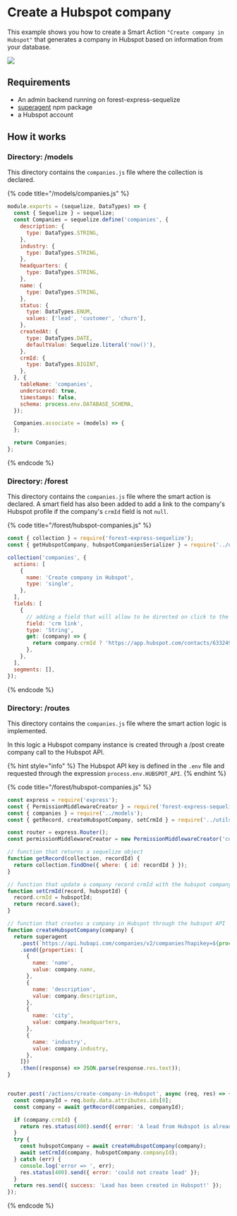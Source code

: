 # Create a Hubspot company



This example shows you how to create a Smart Action `"Create company in Hubspot"` that generates a company in Hubspot based on information from your database.

![](http://recordit.co/5j310Z59tb.gif)



## Requirements <a id="requirements"></a>

* An admin backend running on forest-express-sequelize
* [superagent](https://www.npmjs.com/package/superagent) npm package
* a Hubspot account

## How it works <a id="requirements"></a>

### Directory: /models

This directory contains the `companies.js` file where the collection is declared.

{% code title="/models/companies.js" %}
```javascript
module.exports = (sequelize, DataTypes) => {
  const { Sequelize } = sequelize;
  const Companies = sequelize.define('companies', {
    description: {
      type: DataTypes.STRING,
    },
    industry: {
      type: DataTypes.STRING,
    },
    headquarters: {
      type: DataTypes.STRING,
    },
    name: {
      type: DataTypes.STRING,
    },
    status: {
      type: DataTypes.ENUM,
      values: ['lead', 'customer', 'churn'],
    },
    createdAt: {
      type: DataTypes.DATE,
      defaultValue: Sequelize.literal('now()'),
    },
    crmId: {
      type: DataTypes.BIGINT,
    },
  }, {
    tableName: 'companies',
    underscored: true,
    timestamps: false,
    schema: process.env.DATABASE_SCHEMA,
  });

  Companies.associate = (models) => {
  };

  return Companies;
};

```
{% endcode %}

### Directory: /forest

This directory contains the `companies.js` file where the smart action is declared. A smart field has also been added to add a link to the company's Hubspot profile if the company's `crmId` field is not `null`.

{% code title="/forest/hubspot-companies.js" %}
```javascript
const { collection } = require('forest-express-sequelize');
const { getHubspotCompany, hubspotCompaniesSerializer } = require('../utils.js');

collection('companies', {
  actions: [
    {
      name: 'Create company in Hubspot',
      type: 'single',
    },
  ],
  fields: [
    {
      // adding a field that will allow to be directed on click to the company's profile in hubspot
      field: 'crm link',
      type: 'String',
      get: (company) => {
        return company.crmId ? 'https://app.hubspot.com/contacts/6332498/company/' + company.dataValues.crmId : null;
      },
    },
  ],
  segments: [],
});

```
{% endcode %}

### Directory: /routes

This directory contains the `companies.js` file where the smart action logic is implemented. 

In this logic a Hubspot company instance is created through a /post create company call to the Hubspot API.

{% hint style="info" %}
The Hubspot API key is defined in the `.env` file and requested through the expression `process.env.HUBSPOT_API`.
{% endhint %}

{% code title="/forest/hubspot-companies.js" %}
```javascript
const express = require('express');
const { PermissionMiddlewareCreator } = require('forest-express-sequelize');
const { companies } = require('../models');
const { getRecord, createHubspotCompany, setCrmId } = require('../utils.js');

const router = express.Router();
const permissionMiddlewareCreator = new PermissionMiddlewareCreator('companies');

// function that returns a sequelize object
function getRecord(collection, recordId) {
  return collection.findOne({ where: { id: recordId } });
}

// function that update a company record crmId with the hubspot companyId
function setCrmId(record, hubspotId) {
  record.crmId = hubspotId;
  return record.save();
}

// function that creates a company in Hubspot through the hubspot API
function createHubspotCompany(company) {
  return superagent
    .post(`https://api.hubapi.com/companies/v2/companies?hapikey=${process.env.HUBSPOT_API}`)
    .send({properties: [
      {
        name: 'name',
        value: company.name,
      },
      {
        name: 'description',
        value: company.description,
      },
      {
        name: 'city',
        value: company.headquarters,
      },
      {
        name: 'industry',
        value: company.industry,
      },
    ]})
    .then((response) => JSON.parse(response.res.text));
}


router.post('/actions/create-company-in-Hubspot', async (req, res) => {
  const companyId = req.body.data.attributes.ids[0];
  const company = await getRecord(companies, companyId);

  if (company.crmId) {
    return res.status(400).send({ error: 'A lead from Hubspot is already assigned to this company' });
  }
  try {
    const hubspotCompany = await createHubspotCompany(company);
    await setCrmId(company, hubspotCompany.companyId);
  } catch (err) {
    console.log('error => ', err);
    res.status(400).send({ error: 'could not create lead' });
  }
  return res.send({ success: 'Lead has been created in Hubspot!' });
});
```
{% endcode %}

